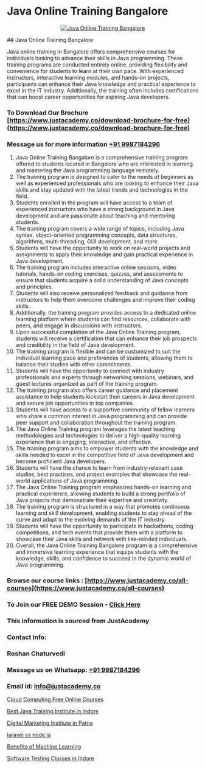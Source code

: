 # Java Online Training Bangalore

<p align="center">
  <a href="https://justacademy.co/course-detail/core-java-training">
    <img src="https://justacademy.co/storage2/course_image/1677245426_course_image.webp" alt="Java Online Training Bangalore">
  </a>
</p>
## Java Online Training Bangalore

Java online training in Bangalore offers comprehensive courses for individuals looking to advance their skills in Java programming. These training programs are conducted entirely online, providing flexibility and convenience for students to learn at their own pace. With experienced instructors, interactive learning modules, and hands-on projects, participants can enhance their Java knowledge and practical experience to excel in the IT industry. Additionally, the training often includes certifications that can boost career opportunities for aspiring Java developers.
### To Download Our Brochure [https://www.justacademy.co/download-brochure-for-free](https://www.justacademy.co/download-brochure-for-free)
### Message us for more information [+91 9987184296](https://api.whatsapp.com/send?phone=919987184296)
1) Java Online Training Bangalore is a comprehensive training program offered to students located in Bangalore who are interested in learning and mastering the Java programming language remotely.
2) The training program is designed to cater to the needs of beginners as well as experienced professionals who are looking to enhance their Java skills and stay updated with the latest trends and technologies in the field.
3) Students enrolled in the program will have access to a team of experienced instructors who have a strong background in Java development and are passionate about teaching and mentoring students.
4) The training program covers a wide range of topics, including Java syntax, object-oriented programming concepts, data structures, algorithms, multi-threading, GUI development, and more.
5) Students will have the opportunity to work on real-world projects and assignments to apply their knowledge and gain practical experience in Java development.
6) The training program includes interactive online sessions, video tutorials, hands-on coding exercises, quizzes, and assessments to ensure that students acquire a solid understanding of Java concepts and principles.
7) Students will also receive personalized feedback and guidance from instructors to help them overcome challenges and improve their coding skills.
8) Additionally, the training program provides access to a dedicated online learning platform where students can find resources, collaborate with peers, and engage in discussions with instructors.
9) Upon successful completion of the Java Online Training program, students will receive a certification that can enhance their job prospects and credibility in the field of Java development.
10) The training program is flexible and can be customized to suit the individual learning pace and preferences of students, allowing them to balance their studies with other commitments.
11) Students will have the opportunity to connect with industry professionals and experts through networking sessions, webinars, and guest lectures organized as part of the training program.
12) The training program also offers career guidance and placement assistance to help students kickstart their careers in Java development and secure job opportunities in top companies.
13) Students will have access to a supportive community of fellow learners who share a common interest in Java programming and can provide peer support and collaboration throughout the training program.
14) The Java Online Training program leverages the latest teaching methodologies and technologies to deliver a high-quality learning experience that is engaging, interactive, and effective.
15) The training program aims to empower students with the knowledge and skills needed to excel in the competitive field of Java development and become proficient Java developers.
16) Students will have the chance to learn from industry-relevant case studies, best practices, and project examples that showcase the real-world applications of Java programming.
17) The Java Online Training program emphasizes hands-on learning and practical experience, allowing students to build a strong portfolio of Java projects that demonstrate their expertise and creativity.
18) The training program is structured in a way that promotes continuous learning and skill development, enabling students to stay ahead of the curve and adapt to the evolving demands of the IT industry.
19) Students will have the opportunity to participate in hackathons, coding competitions, and tech events that provide them with a platform to showcase their Java skills and network with like-minded individuals.
20) Overall, the Java Online Training Bangalore program is a comprehensive and immersive learning experience that equips students with the knowledge, skills, and confidence to succeed in the dynamic world of Java programming.

### Browse our course links : [https://www.justacademy.co/all-courses](https://www.justacademy.co/all-courses) 
### To Join our FREE DEMO Session - [Click Here](https://www.justacademy.co/register-for-course-demo)


### This information is sourced from JustAcademy
### Contact Info:
### Roshan Chaturvedi
### Message us on Whatsapp: [+91 9987184296](https://api.whatsapp.com/send?phone=919987184296)
### Email id: [info@justacademy.co](mailto:info@justacademy.co)
                
[Cloud Computing Free Online Courses](https://www.linkedin.com/pulse/cloud-computing-free-online-courses-justacademy-boston-ebxdc?trackingId=paAOMjx3O7i%2BomnsQUfSjQ%3D%3D&lipi=urn%3Ali%3Apage%3Ad_flagship3_company_admin%3BkPVrWTfFTkmAnpxdswF1RA%3D%3D)

[Best Java Training Institute In Indore](https://www.linkedin.com/pulse/best-java-training-institute-indore-justacademy-chandigarh-nzsxe?trackingId=29SBOiSHCNyHci9dOS3dRA%3D%3D&lipi=urn%3Ali%3Apage%3Ad_flagship3_company_admin%3BihWdGtFLSGiUoHftbcLC7g%3D%3D)

[Digital Marketing Institute in Patna](https://medium.com/@mistersumit961/digital-marketing-institute-in-patna-ed06cded51f4)

[laravel vs node js](https://medium.com/@kumarishimmi99/laravel-vs-node-js-1336f94954ed)

[Benefits of Machine Learning](https://justacademyin.github.io/justacademy/benefits-of-machine-learning)

[Software Testing Classes in Indore](https://justacademyin.github.io/justacademy/software-testing-classes-in-indore)

